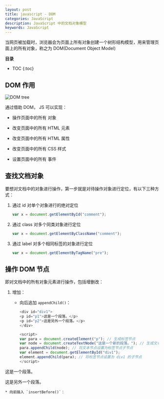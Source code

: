 ```yaml
---
layout: post
title: javascript - DOM
categories: JavaScript
description: JavaScript 中的文档对象模型
keywords: JavaScript
---
```


当网页被加载时，浏览器会为页面上所有对象创建一个树形结构模型，用来管理页面上的所有对象，称之为 DOM(Document Object Model)

**目录**

* TOC
{:toc}

## DOM 作用

![DOM tree](https://zoharyips.github.io/images/posts/Dom_htmltree.gif "DOM tree")

通过借助 DOM， JS 可以实现：

* 操作页面中的所有 对象

* 改变页面中的所有 HTML 元素

* 改变页面中的所有 HTML 属性

* 改变页面中的所有 CSS 样式

* 设置页面中的所有 事件

## 查找文档对象

要想对文档中的对象进行操作，第一步就是对待操作对象进行定位，有以下三种方式：

1. 通过 id 对单个对象进行的绝对定位

    ```js
    var x = document.getElementById("comment");
    ```

2. 通过 class 对多个同类对象进行定位

    ```js
    var x = document.getElementByClassName("comment");
    ```

3. 通过 label 对多个相同标签的对象进行定位

    ```js
    var x = document.getElementByTagName("pre");
    ```

## 操作 DOM 节点

即对文档中的所有对象元素进行操作，包括增删改：

1. 增加：

    * 向后追加 `appendChild()`：

        ```js
        <div id="div1">
        <p id="p1">这是一个段落。</p>
        <p id="p2">这是另外一个段落。</p>
        </div>
        
        <script>
        var para = document.createElement("p"); // 生成标签节点
        var node = document.createTextNode("这是一个新的段落。"); // 生成文本节点
        para.appendChild(node); // 将文本节点设置为标签节点子节点
        var element = document.getElementById("div1");
        element.appendChild(para); // 将标签节点设置为 div1 的子节点
        </script>
        ```


<div id="div1">
<p id="p1">这是一个段落。</p>
<p id="p2">这是另外一个段落。</p>
</div>

<script>
var para = document.createElement("p"); // 生成标签节点
var node = document.createTextNode("这是一个新的段落。"); // 生成文本节点
para.appendChild(node); // 将文本节点设置为标签节点子节点
var element = document.getElementById("div1");
element.appendChild(para); // 将标签节点设置为 div1 的子节点
</script>


    * 向前插入 `insertBefore()`：